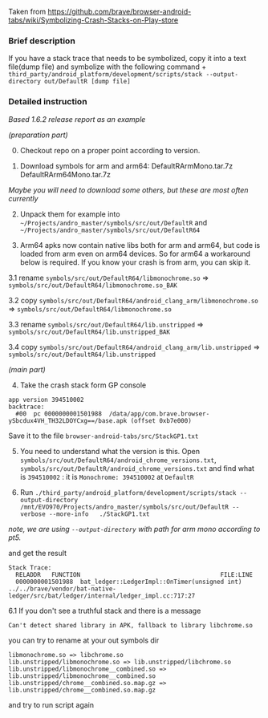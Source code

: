 Taken from https://github.com/brave/browser-android-tabs/wiki/Symbolizing-Crash-Stacks-on-Play-store

### Brief description

If you have a stack trace that needs to be symbolized, copy it into a text file(dump file) and symbolize with the following command +
`third_party/android_platform/development/scripts/stack --output-directory out/DefaultR [dump file]`

### Detailed instruction 

*Based 1.6.2 release report as an example*

*(preparation part)*

0) Checkout repo on a proper point according to version.

1) Download symbols for arm and arm64:
DefaultRArmMono.tar.7z
DefaultRArm64Mono.tar.7z

*Maybe you will need to download some others, but these are most often currently*

2) Unpack them for example into 
`~/Projects/andro_master/symbols/src/out/DefaultR` and 
`~/Projects/andro_master/symbols/src/out/DefaultR64`

3) Arm64 apks now contain native libs both for arm and arm64, but code is loaded from arm even on arm64 devices. So for arm64 a workaround below is required. If you know your crash is from arm, you can skip it.

3.1 rename `symbols/src/out/DefaultR64/libmonochrome.so` => `symbols/src/out/DefaultR64/libmonochrome.so_BAK`

3.2 copy `symbols/src/out/DefaultR64/android_clang_arm/libmonochrome.so` => `symbols/src/out/DefaultR64/libmonochrome.so`

3.3 rename `symbols/src/out/DefaultR64/lib.unstripped` => `symbols/src/out/DefaultR64/lib.unstripped_BAK`

3.4 copy `symbols/src/out/DefaultR64/android_clang_arm/lib.unstripped` => `symbols/src/out/DefaultR64/lib.unstripped`

*(main part)*

4) Take the crash stack form GP console
```
app version 394510002
backtrace:
  #00  pc 0000000001501988  /data/app/com.brave.browser-ySbcdux4VH_TH32LDOYCxg==/base.apk (offset 0xb7e000)
```
Save it to the file `browser-android-tabs/src/StackGP1.txt`

5) You need to understand what the version is this.
Open `symbols/src/out/DefaultR64/android_chrome_versions.txt`, `symbols/src/out/DefaultR/android_chrome_versions.txt` and find what is `394510002` :
it is `Monochrome: 394510002` at `DefaultR`

6) Run 
`./third_party/android_platform/development/scripts/stack --output-directory /mnt/EVO970/Projects/andro_master/symbols/src/out/DefaultR --verbose --more-info   ./StackGP1.txt`

*note, we are using `--output-directory` with path for arm mono according to pt5.*

and get the result  
```
Stack Trace:
  RELADDR   FUNCTION                                       FILE:LINE
  0000000001501988  bat_ledger::LedgerImpl::OnTimer(unsigned int)  ../../brave/vendor/bat-native-ledger/src/bat/ledger/internal/ledger_impl.cc:717:27
```
6.1 If you don't see a truthful stack and there is a message 
```
Can't detect shared library in APK, fallback to library libchrome.so
```
you can try to rename at your out symbols dir   
```
libmonochrome.so => libchrome.so
lib.unstripped/libmonochrome.so => lib.unstripped/libchrome.so
lib.unstripped/libmonochrome__combined.so => lib.unstripped/libmonochrome__combined.so
lib.unstripped/chrome__combined.so.map.gz => lib.unstripped/chrome__combined.so.map.gz
```
and try to run script again
 